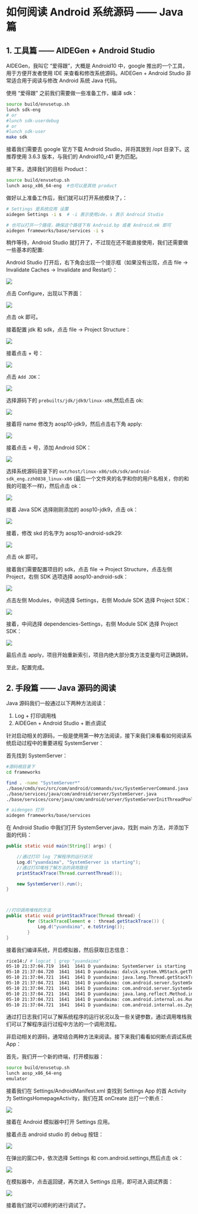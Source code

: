 # 如何阅读 Android 系统源码 —— Java 篇

## 1. 工具篇 —— AIDEGen + Android Studio

AIDEGen，我叫它 “爱得跟”，大概是 Android10 中，google 推出的一个工具，用于方便开发者使用 IDE 来查看和修改系统源码。AIDEGen + Android Studio 非常适合用于阅读与修改 Android 系统 Java 代码。

使用 “爱得跟” 之前我们需要做一些准备工作，编译 sdk：

```bash
source build/envsetup.sh
lunch sdk-eng
# or
#lunch sdk-userdebug
# or
#lunch sdk-user
make sdk
```

接着我们需要去 google 官方下载 Android Studio，并将其放到 /opt 目录下。这推荐使用 3.6.3 版本，与我们的 Android10_r41 更为匹配。

接下来，选择我们的目标 Product：

```bash
source build/envsetup.sh
lunch aosp_x86_64-eng  #也可以是其他 product
```

做好以上准备工作后，我们就可以打开系统模块了，：

```bash
# Settings 是系统应用 设置
aidegen Settings -i s  # -i 表示使用ide，s 表示 Android Studio

# 也可以打开一个路径，确保这个路径下有 Android.bp 或者 Android.mk 即可
aidegen frameworks/base/services -i s
```

稍作等待，Android Studio 就打开了，不过现在还不能直接使用，我们还需要做一些基本的配置:

Android Studio 打开后，右下角会出现一个提示框（如果没有出现，点击 file -> Invalidate Caches -> Invalidate and Restart）：

![](https://gitee.com/stingerzou/pic-bed/raw/master/img/20230330232504.png)

点击 Configure，出现以下界面：

![](https://gitee.com/stingerzou/pic-bed/raw/master/img/20230330232744.png)

点击 ok 即可。

接着配置 jdk 和 sdk，点击 file -> Project Structure：

![](https://gitee.com/stingerzou/pic-bed/raw/master/img/20230330233341.png)

接着点击 + 号：

![](https://gitee.com/stingerzou/pic-bed/raw/master/img/20230330233429.png)

点击 `Add JDK`：

![](https://gitee.com/stingerzou/pic-bed/raw/master/img/20230330233429.png)

选择源码下的 `prebuilts/jdk/jdk9/linux-x86`,然后点击 ok:

![](https://gitee.com/stingerzou/pic-bed/raw/master/img/20230330233925.png)

接着将 name 修改为 aosp10-jdk9，然后点击右下角 apply:

![](https://gitee.com/stingerzou/pic-bed/raw/master/img/20230330234053.png)

接着点击 + 号，添加 Android SDK：

![](https://gitee.com/stingerzou/pic-bed/raw/master/img/20230330234337.png)

选择系统源码目录下的 `out/host/linux-x86/sdk/sdk/android-sdk_eng.zzh0838_linux-x86` (最后一个文件夹的名字和你的用户名相关，你的和我的可能不一样)，然后点击 ok：

![](https://gitee.com/stingerzou/pic-bed/raw/master/img/20230330235615.png)

接着 Java SDK 选择刚刚添加的 aosp10-jdk9，点击 ok：

![](https://gitee.com/stingerzou/pic-bed/raw/master/img/20230330235743.png)

接着，修改 skd 的名字为 aosp10-android-sdk29:

![](https://gitee.com/stingerzou/pic-bed/raw/master/img/20230330235943.png)

点击 ok 即可。

接着我们需要配置项目的 sdk，点击 file -> Project Structure，点击左侧 Project，右侧 SDK 选项选择 aosp10-android-sdk：

![](https://gitee.com/stingerzou/pic-bed/raw/master/img/20230331000336.png)

点击左侧 Modules，中间选择 Settings，右侧 Module SDK 选择 Project SDK：

![](https://gitee.com/stingerzou/pic-bed/raw/master/img/20230331000444.png)

接着，中间选择 dependencies-Settings，右侧 Module SDK 选择 Project SDK：

![](https://gitee.com/stingerzou/pic-bed/raw/master/img/20230331000540.png)

最后点击 apply，项目开始重新索引，项目内绝大部分类方法变量均可正确跳转。

至此，配置完成。

## 2. 手段篇 —— Java 源码的阅读

Java 源码我们一般通过以下两种方法阅读：

1. Log + 打印调用栈
2. AIDEGen + Android Studio + 断点调试

针对启动相关的源码，一般是使用第一种方法阅读，接下来我们来看看如何阅读系统启动过程中的重要进程 SystemServer：

首先找到 SystemServer：

```bash
#源码根目录下
cd frameworks

find . -name "SystemServer*"
./base/cmds/svc/src/com/android/commands/svc/SystemServerCommand.java
./base/services/java/com/android/server/SystemServer.java
./base/services/core/java/com/android/server/SystemServerInitThreadPool.java

# aidengen 打开
aidegen frameworks/base/services
```

在 Android Studio 中我们打开 SystemServer.java，找到 main 方法，并添加下面的代码：

```java
public static void main(String[] args) {

    //通过打印 log 了解程序的运行状况
    Log.d("yuandaima", "SystemServer is starting");
    //通过打印堆栈了解方法的调用路径
    printStackTrace(Thread.currentThread());

    new SystemServer().run();
}



//打印调用堆栈的方法
public static void printStackTrace(Thread thread) {
        for (StackTraceElement e : thread.getStackTrace()) {
            Log.d("yuandaima", e.toString());
        }
}

```

接着我们编译系统，开启模拟器，然后获取日志信息：

```bash
rice14:/ # logcat | grep "yuandaima"
05-10 21:37:04.719  1641  1641 D yuandaima: SystemServer is starting
05-10 21:37:04.720  1641  1641 D yuandaima: dalvik.system.VMStack.getThreadStackTrace(Native Method)
05-10 21:37:04.721  1641  1641 D yuandaima: java.lang.Thread.getStackTrace(Thread.java:1720)
05-10 21:37:04.721  1641  1641 D yuandaima: com.android.server.SystemServer.printStackTrace(SystemServer.java:350)
05-10 21:37:04.721  1641  1641 D yuandaima: com.android.server.SystemServer.main(SystemServer.java:362)
05-10 21:37:04.721  1641  1641 D yuandaima: java.lang.reflect.Method.invoke(Native Method)
05-10 21:37:04.721  1641  1641 D yuandaima: com.android.internal.os.RuntimeInit$MethodAndArgsCaller.run(RuntimeInit.java:492)
05-10 21:37:04.721  1641  1641 D yuandaima: com.android.internal.os.ZygoteInit.main(ZygoteInit.java:908)
```

通过打日志我们可以了解系统程序的运行状况以及一些关键参数，通过调用堆栈我们可以了解程序运行过程中方法的一个调用流程。

非启动相关的源码，通常结合两种方法来阅读。接下来我们看看如何断点调试系统 App：

首先，我们开一个新的终端，打开模拟器：

```bash
source build/envsetup.sh
lunch aosp_x86_64-eng
emulator
```

接着我们在 Settings/AndroidManifest.xml 查找到 Settings App 的首 Activity 为 SettingsHomepageActivity，我们在其 onCreate 出打一个断点：

![](https://gitee.com/stingerzou/pic-bed/raw/master/img/20230331001249.png)

接着在 Android 模拟器中打开 Settings 应用。

接着点击 android studio 的 debug 按钮：

![](https://gitee.com/stingerzou/pic-bed/raw/master/img/20230331001845.png)

在弹出的窗口中，依次选择 Settings 和 com.android.settings,然后点击 ok：

![](https://gitee.com/stingerzou/pic-bed/raw/master/img/20230331002002.png)

在模拟器中，点击返回键，再次进入 Settings 应用，即可进入调试界面：

![](https://gitee.com/stingerzou/pic-bed/raw/master/img/20230331002134.png)

接着我们就可以顺利的进行调试了。
